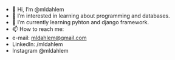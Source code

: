 - 👋 Hi, I’m @mldahlem
- 👀 I’m interested in learning about programming and databases.
- 🌱 I’m currently learning pyhton and django framework.
- 📫 How to reach me:
- e-mail: mldahlem@gmail.com
- LinkedIn: /mldahlem
- Instagram @mldahlem

<!---
mldahlem/mldahlem is a ✨ special ✨ repository because its `README.md` (this file) appears on your GitHub profile.
You can click the Preview link to take a look at your changes.
--->
